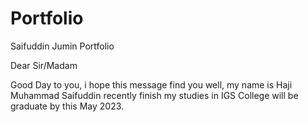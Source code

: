 # Portfolio
Saifuddin Jumin Portfolio 

Dear Sir/Madam

Good Day to you, i hope this message find you well, my name is Haji Muhammad Saifuddin recently finish my studies in IGS College will be graduate by this May 2023. 
